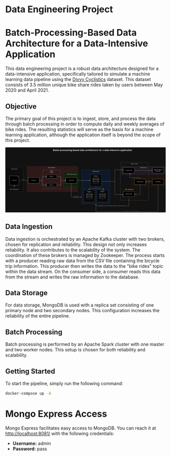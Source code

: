 # Data Engineering Project
# Batch-Processing-Based Data Architecture for a Data-Intensive Application

This data engineering project is a robust data architecture designed for a data-intensive application, specifically tailored to simulate a machine learning data pipeline using the [Divvy Cyclistics](https://www.kaggle.com/datasets/je1429387/divvy-analysis-520421?select=all_trips_v2.csv) dataset. This dataset consists of 3.5 million unique bike share rides taken by users between May 2020 and April 2021.
## Objective
The primary goal of this project is to ingest, store, and process the data through batch processing in order to compute daily and weekly averages of bike rides. The resulting statistics will serve as the basis for a machine learning application, although the application itself is beyond the scope of this project.

![Pipeline Overview](pipeline.png)

## Data Ingestion
Data ingestion is orchestrated by an Apache Kafka cluster with two brokers, chosen for replication and reliability. This design not only increases reliability. It also contributes to the scalability of the system. The coordination of these brokers is managed by Zookeeper. The process starts with a producer reading raw data from the CSV file containing the bicycle trip information. 
This producer then writes the data to the "bike rides" topic within the data stream. On the consumer side, a consumer reads this data from the stream and writes the raw information to the database.

## Data Storage
For data storage, MongoDB is used with a replica set consisting of one primary node and two secondary nodes. This configuration  increases the reliability of the entire pipeline.
## Batch Processing
Batch processing is performed by an Apache Spark cluster with one master and two worker nodes. This setup is chosen for both reliability and scalability.
## Getting Started
To start the pipeline, simply run the following command:

```bash
docker-compose up -d
```

# Mongo Express Access
Mongo Express facilitates easy access to MongoDB. You can reach it at [http://localhost:8081/](http://localhost:8081/) with the following credentials:

- **Username:** admin
- **Password:** pass
